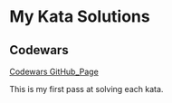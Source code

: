# My Kata Solutions

## Codewars 

[Codewars GitHub_Page](https://github.com/codewars/codewars.com/wiki "Codewars")  

This is my first pass at solving each kata. 